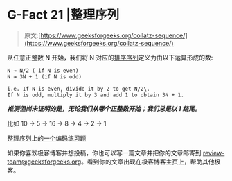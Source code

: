 # G-Fact 21 |整理序列

> 原文:[https://www.geeksforgeeks.org/collatz-sequence/](https://www.geeksforgeeks.org/collatz-sequence/)

从任意正整数 N 开始，我们将 N 对应的[排序序列](https://en.wikipedia.org/wiki/Collatz_conjecture)定义为由以下运算形成的数:

```
N → N/2 ( if N is even)
N → 3N + 1 (if N is odd)

i.e. If N is even, divide it by 2 to get N/2\. 
If N is odd, multiply it by 3 and add 1 to obtain 3N + 1.

```

 ***推测但尚未证明的是，无论我们从哪个正整数开始；我们总是以 1 结尾。***

比如 10 → 5 → 16 → 8 → 4 → 2 → 1

[整理序列上的一个编码练习题](https://practice.geeksforgeeks.org/problems/maximum-collatz-sequence-length5849/1)

如果你喜欢极客博客并想投稿，你也可以写一篇文章并把你的文章邮寄到 review-team@geeksforgeeks.org。看到你的文章出现在极客博客主页上，帮助其他极客。